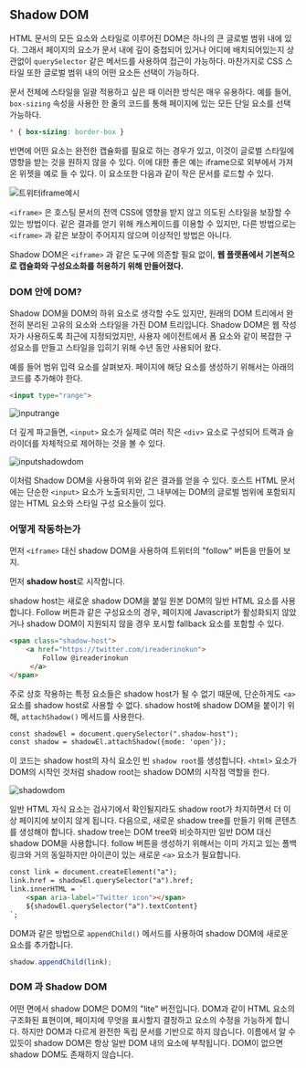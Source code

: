 ## Shadow DOM

HTML 문서의 모든 요소와 스타일로 이루어진 DOM은 하나의 큰 글로벌 범위 내에 있다.
그래서 페이지의 요소가 문서 내에 깊이 중첩되어 있거나 어디에 배치되어있는지 상관없이 `querySelector` 같은 메서드를 사용하여 접근이 가능하다. 마찬가지로 CSS 스타일 또한 글로벌 범위 내의 어떤 요소든 선택이 가능하다.

문서 전체에 스타일을 일괄 적용하고 싶은 때 이러한 방식은 매우 유용하다. 예를 들어, `box-sizing` 속성을 사용한 한 줄의 코드를 통해 페이지에 있는 모든 단일 요소를 선택 가능하다.

```css
* { box-sizing: border-box }
```

반면에 어떤 요소는 완전한 캡슐화를 필요로 하는 경우가 있고, 이것이 글로벌 스타일에 영향을 받는 것을 원하지 않을 수 있다. 이에 대한 좋은 예는 iframe으로 외부에서 가져온 위젯을 예로 들 수 있다. 이 요소또한 다음과 같이 작은 문서를 로드할 수 있다.

![트위터iframe예시](https://wit.nts-corp.com/wp-content/uploads/2019/03/-3)

`<iframe>` 은 호스팅 문서의 전역 CSS에 영향을 받지 않고 의도된 스타일을 보장할 수 있는 방법이다. 같은 결과를 얻기 위해 캐스케이드를 이용할 수 있지만, 다른 방법으로는 `<iframe>` 과 같은 보장이 주어지지 않으며 이상적인 방법은 아니다.

Shadow DOM은 `<iframe>` 과 같은 도구에 의존할 필요 없이, __웹 플랫폼에서 기본적으로 캡슐화와 구성요소화를 허용하기 위해 만들어졌다.__

### DOM 안에 DOM?

Shadow DOM을 DOM의 하위 요소로 생각할 수도 있지만, 원래의 DOM 트리에서 완전히 분리된 고유의 요소와 스타일을 가진  DOM 트리입니다. Shadow DOM은 웹 작성자가 사용하도록 최근에 지정되었지만, 사용자 에이전트에서 폼 요소와 같이 복잡한 구성요소를 만들고 스타일을 입히기 위해 수년 동안 사용되어 왔다.

예를 들어 범위 입력 요소를 살펴보자. 페이지에 해당 요소를 생성하기 위해서는 아래의 코드를 추가해야 한다.

```html
<input type="range">
```

![inputrange](https://wit.nts-corp.com/wp-content/uploads/2019/03/-4)

더 깊게 파고들면, `<input>` 요소가 실제로 여러 작은 `<div>` 요소로 구성되어 트랙과 슬라이더를 자체적으로 제어하는 것을 볼 수 있다.

![inputshadowdom](https://wit.nts-corp.com/wp-content/uploads/2019/03/-5)

이처럼 Shadow DOM을 사용하여 위와 같은 결과를 얻을 수 있다. 호스트 HTML 문서에는 단순한 `<input>` 요소가 노출되지만, 그 내부에는 DOM의 글로벌 범위에 포함되지 않는 HTML 요소와 스타일 구성 요소들이 있다.

### 어떻게 작동하는가

먼저 `<iframe>` 대신 shadow DOM을 사용하여 트위터의 "follow" 버튼을 만들어 보지.

먼저 **shadow host**로 시작합니다.

shadow host는 새로운 shadow DOM을 붙일 원본 DOM의 일반 HTML 요소를 사용합니다. Follow 버튼과 같은 구성요소의 경우, 페이지에 Javascript가 활성화되지 않았거나 shadow DOM이 지원되지 않을 경우 포시할 fallback 요소를 포함할 수 있다.

```html
<span class="shadow-host">
    <a href="https://twitter.com/ireaderinokun">
        Follow @ireaderinokun
     </a>
</span>
````

주로 상호 작용하는 특정 요소들은 shadow host가 될 수 없기 때문에, 단순하게도 `<a>` 요소를 shadow host로 사용할 수 없다.
shadow host에 shadow DOM을 붙이기 위해, `attachShadow()` 메서드를 사용한다.

```html
const shadowEl = document.querySelector(".shadow-host");
const shadow = shadowEl.attachShadow({mode: 'open'});
```

이 코드는 shadow host의 자식 요소인 빈 `shadow root`를 생성합니다. `<html>` 요소가 DOM의 시작인 것처럼 shadow root는 shadow DOM의 시작점 역할을 한다.

![shadowdom](https://wit.nts-corp.com/wp-content/uploads/2019/03/-8)

일반 HTML 자식 요소는 검사기에서 확인될지라도 shadow root가 차지하면서 더 이상 페이지에 보이지 않게 됩니다.
다음으로, 새로운 shadow tree를 만들기 위해 콘텐츠를 생성해야 합니다. shadow tree는 DOM tree와 비슷하지만 일반 DOM 대신 shadow DOM을 사용합니다. follow 버튼을 생성하기 위해서는 이미 가지고 있는 폴백 링크와 거의 동일하지만 아이콘이 있는 새로운 `<a>` 요소가 필요합니다.

```html
const link = document.createElement("a");
link.href = shadowEl.querySelector("a").href;
link.innerHTML = `
    <span aria-label="Twitter icon"></span>
    ${shadowEl.querySelector("a").textContent}
`;
```

DOM과 같은 방법으로 `appendChild()` 메서드를 사용하여 shadow DOM에 새로운 요소를 추가합니다.

```js
shadow.appendChild(link);
```

### DOM 과 Shadow DOM

어떤 면에서 shadow DOM은 DOM의 "lite" 버전입니다.
DOM과 같이 HTML 요소의 구조화된 표현이며, 페이지에 무엇을 표시할지 결정하고 요소의 수정을 가능하게 합니다. 하지만 DOM과 다르게 완전한 독립 문서를 기반으로 하지 않습니다.
이름에서 알 수 있듯이 shadow DOM은 항상 일반 DOM 내의 요소에 부착됩니다. DOM이 없으면 shadow DOM도 존재하지 않습니다.
